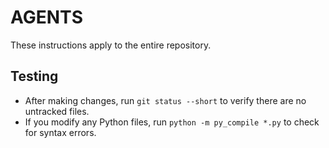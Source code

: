 # AGENTS

These instructions apply to the entire repository.

## Testing
- After making changes, run `git status --short` to verify there are no untracked files.
- If you modify any Python files, run `python -m py_compile *.py` to check for syntax errors.
